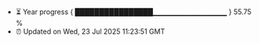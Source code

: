 - ⏳ Year progress { ████████████████▁▁▁▁▁▁▁▁▁▁▁▁▁▁ } 55.75 %
- ⏰ Updated on Wed, 23 Jul 2025 11:23:51 GMT

